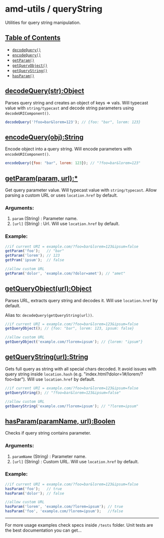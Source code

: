 # amd-utils / queryString #

Utilities for query string manipulation.


## <a href="#toc" name="toc">Table of Contents</a>

 - [`decodeQuery()`](#decodeQuery)
 - [`encodeQuery()`](#encodeQuery)
 - [`getParam()`](#getParam)
 - [`getQueryObject()`](#getQueryObject)
 - [`getQueryString()`](#getQueryString)
 - [`hasParam()`](#hasParam)



## <a href="#decodeQuery" name="decodeQuery">decodeQuery(str):Object</a>

Parses query string and creates an object of keys => vals. Will typecast value
with `string/typecast` and decode string parameters using
`decodeURIComponent()`.

```js
decodeQuery('?foo=bar&lorem=123'); // {foo: "bar", lorem: 123}
```


## <a href="#encodeQuery" name="encodeQuery">encodeQuery(obj):String</a>

Encode object into a query string. Will encode parameters with
`encodeURIComponent()`.

```js
encodeQuery({foo: "bar", lorem: 123}); // "?foo=bar&lorem=123"
```


## <a href="#getParam" name="getParam">getParam(param, url):*</a>

Get query parameter value. Will typecast value with `string/typecast`.
Allow parsing a custom URL or uses `location.href` by default.

### Arguments:

 1. `param` (String) : Parameter name.
 2. `[url]` (String) : Url. Will use `location.href` by default.

### Example:

```js
//if current URI = example.com/?foo=bar&lorem=123&ipsum=false
getParam('foo');   // "bar"
getParam('lorem'); // 123
getPram('ipsum');  // false

//allow custom URL
getParam('dolor', 'example.com/?dolor=amet'); // "amet"
```


## <a href="#getQueryObject" name="getQueryObject">getQueryObject(url):Object</a>

Parses URL, extracts query string and decodes it. Will use `location.href` by default.

Alias to: `decodeQuery(getQueryString(url))`.

```js
//if current URI = example.com/?foo=bar&lorem=123&ipsum=false
getQueryObject(); // {foo: "bar", lorem: 123, ipsum: false}

//allow custom URL
getQueryObject('example.com/?lorem=ipsum'); // {lorem: "ipsum"}
```


## <a href="#getQueryString" name="getQueryString">getQueryString(url):String</a>

Gets full query as string with all special chars decoded. It avoid issues with
query string inside `location.hash` (e.g. "index.html?dolor=1#/lorem/?foo=bar").
Will use `location.href` by default.

```js
//if current URI = example.com/?foo=bar&lorem=123&ipsum=false
getQueryString(); // "?foo=bar&lorem=123&ipsum=false"

//allow custom URL
getQueryString('example.com/?lorem=ipsum'); // "?lorem=ipsum"
```


## <a href="#hasParam" name="hasParam">hasParam(paramName, url):Boolen</a>

Checks if query string contains parameter.

### Arguments:

 1. `paramName` (String) : Parameter name.
 2. `[url]` (String)     : Custom URL. Will use `location.href` by default.

### Example:

```js
//if current URI = example.com/?foo=bar&lorem=123&ipsum=false
hasParam('foo');   // true
hasParam('dolor'); // false

//allow custom URL
hasParam('lorem', 'example.com/?lorem=ipsum'); // true
hasParam('foo', 'example.com/?lorem=ipsum');   //false
```

-------------------------------------------------------------------------------

For more usage examples check specs inside `/tests` folder. Unit tests are the
best documentation you can get...
